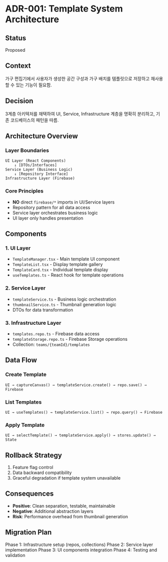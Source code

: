 # ADR-001: Template System Architecture

## Status
Proposed

## Context
가구 편집기에서 사용자가 생성한 공간 구성과 가구 배치를 템플릿으로 저장하고 재사용할 수 있는 기능이 필요함.

## Decision
3계층 아키텍처를 채택하여 UI, Service, Infrastructure 계층을 명확히 분리하고, 기존 코드베이스의 패턴을 따름.

## Architecture Overview

### Layer Boundaries
```
UI Layer (React Components)
    ↓ [DTOs/Interfaces]
Service Layer (Business Logic)
    ↓ [Repository Interface]
Infrastructure Layer (Firebase)
```

### Core Principles
- **NO** direct `firebase/*` imports in UI/Service layers
- Repository pattern for all data access
- Service layer orchestrates business logic
- UI layer only handles presentation

## Components

### 1. UI Layer
- `TemplateManager.tsx` - Main template UI component
- `TemplateList.tsx` - Display template gallery
- `TemplateCard.tsx` - Individual template display
- `useTemplates.ts` - React hook for template operations

### 2. Service Layer
- `templateService.ts` - Business logic orchestration
- `thumbnailService.ts` - Thumbnail generation logic
- DTOs for data transformation

### 3. Infrastructure Layer
- `templates.repo.ts` - Firebase data access
- `templateStorage.repo.ts` - Firebase Storage operations
- Collection: `teams/{teamId}/templates`

## Data Flow

### Create Template
```
UI → captureCanvas() → templateService.create() → repo.save() → Firebase
```

### List Templates
```
UI → useTemplates() → templateService.list() → repo.query() → Firebase
```

### Apply Template
```
UI → selectTemplate() → templateService.apply() → stores.update() → State
```

## Rollback Strategy
1. Feature flag control
2. Data backward compatibility
3. Graceful degradation if template system unavailable

## Consequences
- **Positive**: Clean separation, testable, maintainable
- **Negative**: Additional abstraction layers
- **Risk**: Performance overhead from thumbnail generation

## Migration Plan
Phase 1: Infrastructure setup (repos, collections)
Phase 2: Service layer implementation
Phase 3: UI components integration
Phase 4: Testing and validation